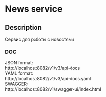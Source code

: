 # News service

## Description
Сервис для работы с новостями

### DOC
JSON format:<br/>
http://localhost:8082/v1/v3/api-docs<br/>
YAML format:<br/>
http://localhost:8082/v1/v3/api-docs.yaml<br/>
SWAGGER:<br/>
http://localhost:8082/v1/swagger-ui/index.html<br/>
